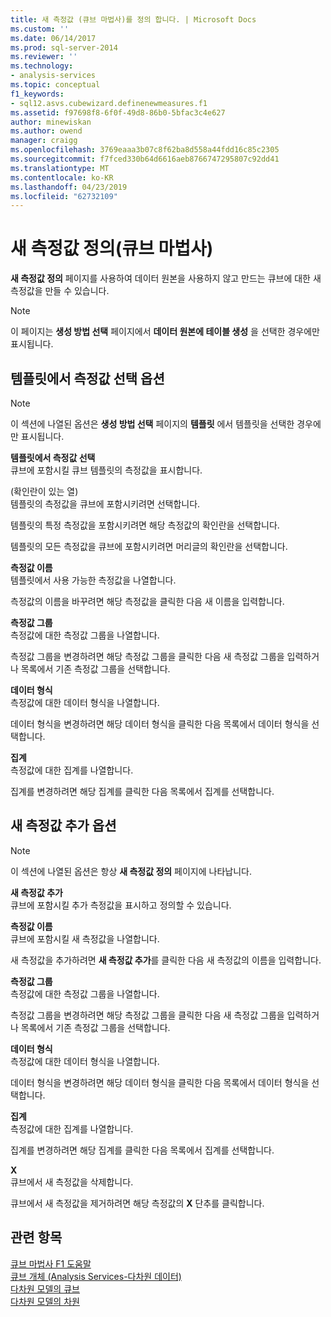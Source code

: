 ```yaml
---
title: 새 측정값 (큐브 마법사)를 정의 합니다. | Microsoft Docs
ms.custom: ''
ms.date: 06/14/2017
ms.prod: sql-server-2014
ms.reviewer: ''
ms.technology:
- analysis-services
ms.topic: conceptual
f1_keywords:
- sql12.asvs.cubewizard.definenewmeasures.f1
ms.assetid: f97698f8-6f0f-49d8-86b0-5bfac3c4e627
author: minewiskan
ms.author: owend
manager: craigg
ms.openlocfilehash: 3769eaaa3b07c8f62ba8d558a44fdd16c85c2305
ms.sourcegitcommit: f7fced330b64d6616aeb8766747295807c92dd41
ms.translationtype: MT
ms.contentlocale: ko-KR
ms.lasthandoff: 04/23/2019
ms.locfileid: "62732109"
---
```

# <a name="define-new-measures-cube-wizard"></a>새 측정값 정의(큐브 마법사)
  **새 측정값 정의** 페이지를 사용하여 데이터 원본을 사용하지 않고 만드는 큐브에 대한 새 측정값을 만들 수 있습니다.  
  
> [!NOTE]  
>  이 페이지는 **생성 방법 선택** 페이지에서 **데이터 원본에 테이블 생성** 을 선택한 경우에만 표시됩니다.  
  
## <a name="select-measures-from-template-options"></a>템플릿에서 측정값 선택 옵션  
  
> [!NOTE]  
>  이 섹션에 나열된 옵션은 **생성 방법 선택** 페이지의 **템플릿** 에서 템플릿을 선택한 경우에만 표시됩니다.  
  
 **템플릿에서 측정값 선택**  
 큐브에 포함시킬 큐브 템플릿의 측정값을 표시합니다.  
  
 (확인란이 있는 열)  
 템플릿의 측정값을 큐브에 포함시키려면 선택합니다.  
  
 템플릿의 특정 측정값을 포함시키려면 해당 측정값의 확인란을 선택합니다.  
  
 템플릿의 모든 측정값을 큐브에 포함시키려면 머리글의 확인란을 선택합니다.  
  
 **측정값 이름**  
 템플릿에서 사용 가능한 측정값을 나열합니다.  
  
 측정값의 이름을 바꾸려면 해당 측정값을 클릭한 다음 새 이름을 입력합니다.  
  
 **측정값 그룹**  
 측정값에 대한 측정값 그룹을 나열합니다.  
  
 측정값 그룹을 변경하려면 해당 측정값 그룹을 클릭한 다음 새 측정값 그룹을 입력하거나 목록에서 기존 측정값 그룹을 선택합니다.  
  
 **데이터 형식**  
 측정값에 대한 데이터 형식을 나열합니다.  
  
 데이터 형식을 변경하려면 해당 데이터 형식을 클릭한 다음 목록에서 데이터 형식을 선택합니다.  
  
 **집계**  
 측정값에 대한 집계를 나열합니다.  
  
 집계를 변경하려면 해당 집계를 클릭한 다음 목록에서 집계를 선택합니다.  
  
## <a name="add-new-measures-options"></a>새 측정값 추가 옵션  
  
> [!NOTE]  
>  이 섹션에 나열된 옵션은 항상 **새 측정값 정의** 페이지에 나타납니다.  
  
 **새 측정값 추가**  
 큐브에 포함시킬 추가 측정값을 표시하고 정의할 수 있습니다.  
  
 **측정값 이름**  
 큐브에 포함시킬 새 측정값을 나열합니다.  
  
 새 측정값을 추가하려면 **새 측정값 추가**를 클릭한 다음 새 측정값의 이름을 입력합니다.  
  
 **측정값 그룹**  
 측정값에 대한 측정값 그룹을 나열합니다.  
  
 측정값 그룹을 변경하려면 해당 측정값 그룹을 클릭한 다음 새 측정값 그룹을 입력하거나 목록에서 기존 측정값 그룹을 선택합니다.  
  
 **데이터 형식**  
 측정값에 대한 데이터 형식을 나열합니다.  
  
 데이터 형식을 변경하려면 해당 데이터 형식을 클릭한 다음 목록에서 데이터 형식을 선택합니다.  
  
 **집계**  
 측정값에 대한 집계를 나열합니다.  
  
 집계를 변경하려면 해당 집계를 클릭한 다음 목록에서 집계를 선택합니다.  
  
 **X**  
 큐브에서 새 측정값을 삭제합니다.  
  
 큐브에서 새 측정값을 제거하려면 해당 측정값의 **X** 단추를 클릭합니다.  
  
## <a name="see-also"></a>관련 항목  
 [큐브 마법사 F1 도움말](cube-wizard-f1-help.md)   
 [큐브 개체 &#40;Analysis Services-다차원 데이터&#41;](multidimensional-models-olap-logical-cube-objects/cube-objects-analysis-services-multidimensional-data.md)   
 [다차원 모델의 큐브](multidimensional-models/cubes-in-multidimensional-models.md)   
 [다차원 모델의 차원](multidimensional-models/dimensions-in-multidimensional-models.md)  
  
  

